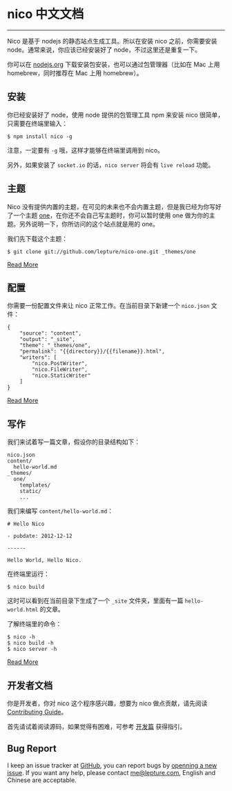 # nico 中文文档

-----------

Nico 是基于 nodejs 的静态站点生成工具。所以在安装 nico 之前，你需要安装 node。通常来说，你应该已经安装好了 node，不过这里还是重复一下。

你可以在 [nodejs.org](http://nodejs.org/) 下载安装包安装，也可以通过包管理器（比如在 Mac 上用 homebrew，同时推荐在 Mac 上用 homebrew）。


## 安装

你已经安装好了 node，使用 node 提供的包管理工具 npm 来安装 nico 很简单，只需要在终端里输入：

```
$ npm install nico -g
```

注意，一定要有 ``-g`` 哦，这样才能够在终端里调用到 nico。

另外，如果安装了 `socket.io` 的话，`nico server` 将会有 `live reload` 功能。


## 主题

Nico 没有提供内置的主题，在可见的未来也不会内置主题，但是我已经为你写好了一个主题  [one](https://github.com/lepture/nico-one)，在你还不会自己写主题时，你可以暂时使用 one 做为你的主题。另外说明一下，你所访问的这个站点就是用的 one。

我们先下载这个主题：

```
$ git clone git://github.com/lepture/nico-one.git _themes/one
```

<a class="button" href="./theme">Read More</a>


## 配置

你需要一份配置文件来让 nico 正常工作。在当前目录下新建一个 ``nico.json`` 文件：

```
{
    "source": "content",
    "output": "_site",
    "theme": "_themes/one",
    "permalink": "{{directory}}/{{filename}}.html",
    "writers": [
        "nico.PostWriter",
        "nico.FileWriter",
        "nico.StaticWriter"
    ]
}
```

<a class="button" href="./config">Read More</a>


## 写作

我们来试着写一篇文章，假设你的目录结构如下：

```
nico.json
content/
  hello-world.md
_themes/
  one/
    templates/
    static/
    ...
```

我们来编写 `content/hello-world.md`：

```
# Hello Nico

- pubdate: 2012-12-12

------

Hello World, Hello Nico.
```

在终端里运行：

```
$ nico build
```

这时可以看到在当前目录下生成了一个 ``_site`` 文件夹，里面有一篇 ``hello-world.html`` 的文章。

了解终端里的命令：

```
$ nico -h
$ nico build -h
$ nico server -h
```

<a class="button" href="./syntax">Read More</a>


## 开发者文档

你是开发者，你对 nico 这个程序感兴趣，想要为 nico 做点贡献，请先阅读 [Contributing Guide](https://github.com/lepture/nico/blob/master/CONTRIBUTING.md)。

首先请试着阅读源码，如果觉得有困难，可参考 [开发篇](./contribute) 获得指引。

## Bug Report

I keep an issue tracker at [GitHub](https://github.com/lepture/nico/issues),
you can report bugs by [openning a new issue](https://github.com/lepture/nico/issues/new).
If you want any help, please contact <me@lepture.com>, English and Chinese are acceptable.
